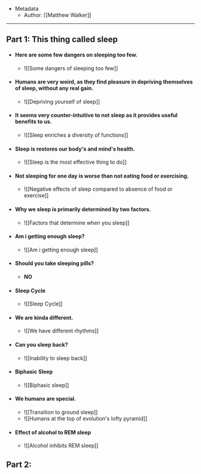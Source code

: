 - Metadata
	- Author: [[Matthew Walker]]
	
---

## Part 1: This thing called sleep
- #### Here are some few dangers on sleeping too few.
	- ![[Some dangers of sleeping too few]]

- #### Humans are very weird, as they find pleasure in depriving themselves of sleep, without any real gain.
	- ![[Depriving yourself of sleep]]

- #### It seems very counter-intuitive to not sleep as it provides useful benefits to us.
	- ![[Sleep enriches a diversity of functions]]
- #### Sleep is restores our body's and mind's health.
	- ![[Sleep is the most effective thing to do]]
- #### Not sleeping for one day is worse than not eating food or exercising.
	- ![[Negative effects of sleep compared to absence of food or exercise]]
- #### Why we sleep is primarily determined by two factors.
	- ![[Factors that determine when you sleep]]
- #### Am i getting enough sleep?
	- ![[Am i getting enough sleep]]
- #### Should you take sleeping pills?
	- **NO**
- #### Sleep Cycle
	- ![[Sleep Cycle]]
- #### We are kinda different.
	- ![[We have different rhythms]]
- #### Can you sleep back?
	- ![[Inability to sleep back]]
- #### Biphasic Sleep
	- ![[Biphasic sleep]]
- #### We humans are special.
	- ![[Transition to ground sleep]]
	- ![[Humans at the top of evolution's lofty pyramid]]
- #### Effect of alcohol to REM sleep
	- ![[Alcohol inhibits REM sleep]]

## Part 2: